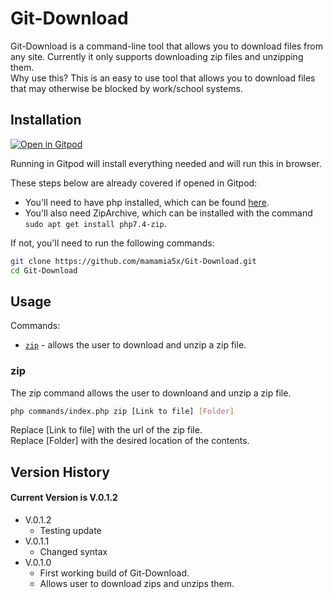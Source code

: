 # Git-Download
Git-Download is a command-line tool that allows you to download files from any site. Currently it only supports downloading zip files and unzipping them.  
Why use this? This is an easy to use tool that allows you to download files that may otherwise be blocked by work/school systems.
## Installation
[![Open in Gitpod](https://gitpod.io/button/open-in-gitpod.svg)](https://gitpod.io/#https://github.com/mamamia5x/Git-Download)

Running in Gitpod will install everything needed and will run this in browser.

These steps below are already covered if opened in Gitpod:
*   You'll need to have php installed, which can be found [here](https://www.php.net/downloads.php).
*   You'll also need ZipArchive, which can be installed with the command `sudo apt get install php7.4-zip`.

If not, you'll need to run the following commands: 
```bash
git clone https://github.com/mamamia5x/Git-Download.git
cd Git-Download
```
## Usage
Commands: 
* [`zip`](#zip) - allows the user to download and unzip a zip file.

### zip
The zip command allows the user to downloand and unzip a zip file.
```bash
php commands/index.php zip [Link to file] [Folder]
```
Replace [Link to file] with the url of the zip file.  
Replace [Folder] with the desired location of the contents.

## Version History
#### Current Version is V.0.1.2
* V.0.1.2
    * Testing update
* V.0.1.1
    * Changed syntax
* V.0.1.0
    * First working build of Git-Download.
    * Allows user to download zips and unzips them.